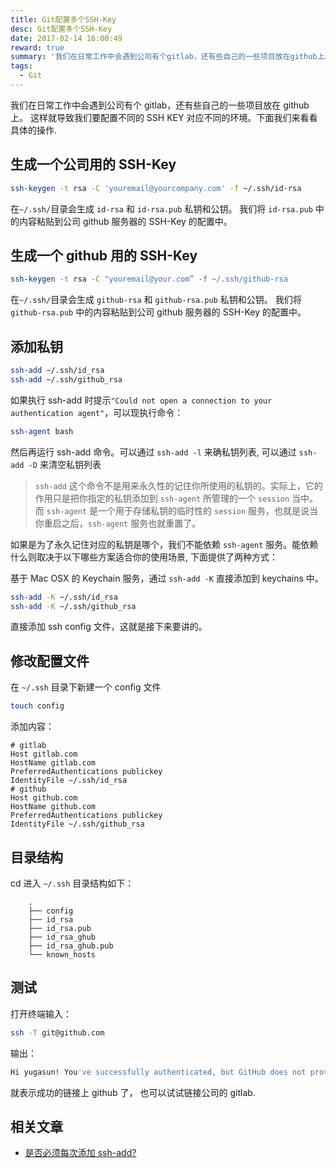 ```yaml
---
title: Git配置多个SSH-Key
desc: Git配置多个SSH-Key
date: 2017-02-14 16:00:49
reward: true
summary: '我们在日常工作中会遇到公司有个gitlab，还有些自己的一些项目放在github上。这样就导致我们要配置不同的 SSH KEY 对应不同的环境。下面我们来看看具体的操作.'
tags:
  - Git
---
```


我们在日常工作中会遇到公司有个 gitlab，还有些自己的一些项目放在 github 上。
这样就导致我们要配置不同的 SSH KEY 对应不同的环境。下面我们来看看具体的操作.

## 生成一个公司用的 SSH-Key

```bash
ssh-keygen -t rsa -C 'youremail@yourcompany.com' -f ~/.ssh/id-rsa
```

在`~/.ssh/`目录会生成 `id-rsa` 和 `id-rsa.pub` 私钥和公钥。 我们将 `id-rsa.pub` 中的内容粘贴到公司 github 服务器的 SSH-Key 的配置中。

## 生成一个 github 用的 SSH-Key

```bash
ssh-keygen -t rsa -C "youremail@your.com” -f ~/.ssh/github-rsa
```

在`~/.ssh/`目录会生成 `github-rsa` 和 `github-rsa.pub` 私钥和公钥。 我们将 `github-rsa.pub` 中的内容粘贴到公司 github 服务器的 SSH-Key 的配置中。

## 添加私钥

```bash
ssh-add ~/.ssh/id_rsa
ssh-add ~/.ssh/github_rsa
```

如果执行 ssh-add 时提示`"Could not open a connection to your authentication agent"`，可以现执行命令：

```bash
ssh-agent bash
```

然后再运行 ssh-add 命令。可以通过 `ssh-add -l` 来确私钥列表, 可以通过 `ssh-add -D` 来清空私钥列表

> `ssh-add` 这个命令不是用来永久性的记住你所使用的私钥的。实际上，它的作用只是把你指定的私钥添加到 `ssh-agent` 所管理的一个 `session` 当中。而 `ssh-agent` 是一个用于存储私钥的临时性的 `session` 服务，也就是说当你重启之后，`ssh-agent` 服务也就重置了。

如果是为了永久记住对应的私钥是哪个，我们不能依赖 `ssh-agent` 服务。能依赖什么则取决于以下哪些方案适合你的使用场景, 下面提供了两种方式：

基于 Mac OSX 的 Keychain 服务，通过 `ssh-add -K` 直接添加到 keychains 中。

```bash
ssh-add -K ~/.ssh/id_rsa
ssh-add -K ~/.ssh/github_rsa
```

直接添加 ssh config 文件，这就是接下来要讲的。

## 修改配置文件

在 `~/.ssh` 目录下新建一个 config 文件

```bash
touch config

```

添加内容：

```text
# gitlab
Host gitlab.com
HostName gitlab.com
PreferredAuthentications publickey
IdentityFile ~/.ssh/id_rsa
# github
Host github.com
HostName github.com
PreferredAuthentications publickey
IdentityFile ~/.ssh/github_rsa
```

## 目录结构

cd 进入 `~/.ssh` 目录结构如下：

```text
    .
    ├── config
    ├── id_rsa
    ├── id_rsa.pub
    ├── id_rsa_ghub
    ├── id_rsa_ghub.pub
    └── known_hosts

```

## 测试

打开终端输入：

```bash
ssh -T git@github.com
```

输出：

```bash
Hi yugasun! You've successfully authenticated, but GitHub does not provide shell access.
```

就表示成功的链接上 github 了， 也可以试试链接公司的 gitlab.

## 相关文章

- [是否必须每次添加 ssh-add?](https://segmentfault.com/q/1010000000835302)
